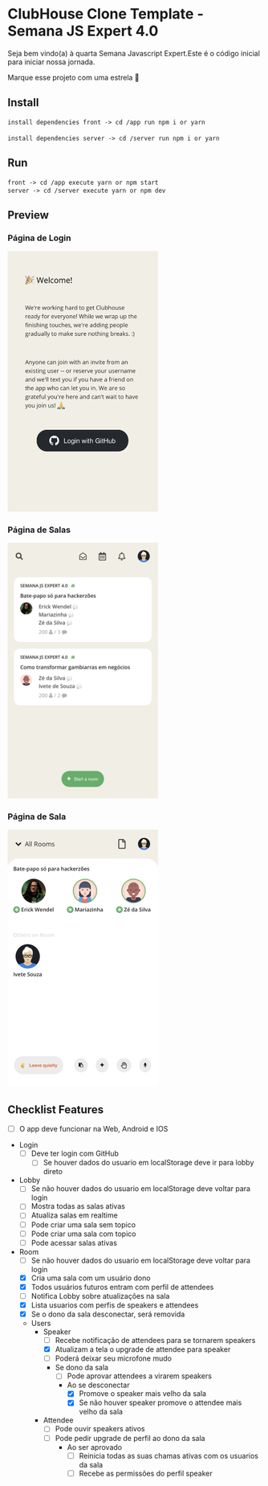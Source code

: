 # ClubHouse Clone Template - Semana JS Expert 4.0

Seja bem vindo(a) à quarta Semana Javascript Expert.Este é o código inicial para iniciar nossa jornada.

Marque esse projeto com uma estrela 🌟

## Install
```
install dependencies front -> cd /app run npm i or yarn

install dependencies server -> cd /server run npm i or yarn 

```
## Run
```
front -> cd /app execute yarn or npm start
server -> cd /server execute yarn or npm dev
```
## Preview

### Página de Login

<img src="./app/assets/printscreen/clubhouse-login.PNG" width="300" alt="Login" />

### Página de Salas

<img src="./app/assets/printscreen/clubhouse-home.PNG" width="300" alt="Home" />

### Página de Sala

<img src="./app/assets/printscreen/clubhouse-room.PNG" width="300" alt="Room" />

## Checklist Features

- [ ] O app deve funcionar na Web, Android e IOS
- Login
  - [ ] Deve ter login com GitHub
    - [ ] Se houver dados do usuario em localStorage deve ir para lobby direto

- Lobby
  - [ ] Se não houver dados do usuario em localStorage deve voltar para login
  - [ ] Mostra todas as salas ativas
  - [ ] Atualiza salas em realtime
  - [ ] Pode criar uma sala sem topico
  - [ ] Pode criar uma sala com topico
  - [ ] Pode acessar salas ativas
- Room
  - [ ] Se não houver dados do usuario em localStorage deve voltar para login
  - [x] Cria uma sala com um usuário dono
  - [x] Todos usuários futuros entram com perfil de attendees
  - [ ] Notifica Lobby sobre atualizações na sala
  - [x] Lista usuarios com perfis de speakers e attendees
  - [x] Se o dono da sala desconectar, será removida
  - Users
    - Speaker
      - [ ] Recebe notificação de attendees para se tornarem speakers
      - [x] Atualizam a tela o upgrade de attendee para speaker
      - [ ] Poderá deixar seu microfone mudo
      - Se dono da sala
        - [ ] Pode aprovar attendees a virarem speakers
        - Ao se desconectar
          - [x] Promove o speaker mais velho da sala
          - [x] Se não houver speaker promove o attendee mais velho da sala
    - Attendee
      - [ ] Pode ouvir speakers ativos
      - [ ] Pode pedir upgrade de perfil ao dono da sala
        - Ao ser aprovado
          - [ ] Reinicia todas as suas chamas ativas com os usuarios da sala
          - [ ] Recebe as permissões do perfil speaker
